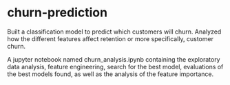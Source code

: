 # churn-prediction
Built a classification model to predict which customers will churn. Analyzed how the different features affect retention or more specifically, customer churn.

A jupyter notebook named churn_analysis.ipynb containing the exploratory data analysis, feature engineering, search for the best model, evaluations of the best models found, as well as the analysis of the feature importance.
